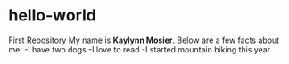 # hello-world
First Repository
My name is **Kaylynn Mosier**. Below are a few facts about me:
  -I have two dogs
  -I love to read
  -I started mountain biking this year
